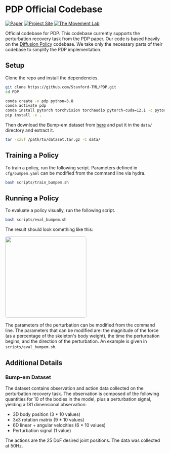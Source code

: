# PDP Official Codebase

[![Paper](https://img.shields.io/badge/Paper-blue)](https://dl.acm.org/doi/full/10.1145/3680528.3687683)
[![Project Site](https://img.shields.io/badge/Project%20Site-grey.svg)](https://stanford-tml.github.io/PDP.github.io/)
[![The Movement Lab](https://img.shields.io/badge/The%20Movement%20Lab-red.svg)](https://tml.stanford.edu/)

Official codebase for PDP. This codebase currently supports the perturbation recovery task from the PDP paper. Our code is based heavily on the <a href="https://github.com/real-stanford/diffusion_policy" target="_blank">Diffusion Policy</a> codebase. We take only the necessary parts of their codebase to simplify the PDP implementation.


## Setup

Clone the repo and install the dependencies.

```bash
git clone https://github.com/Stanford-TML/PDP.git
cd PDP

conda create -n pdp python=3.8
conda activate pdp
conda install pytorch torchvision torchaudio pytorch-cuda=12.1 -c pytorch -c nvidia
pip install -e .
```

Then download the Bump-em dataset from <a href="https://drive.google.com/file/d/1CnlsnwA1e5U4UFqUj_Uz_l-tkkjQvh1I/view?usp=drive_link" target="_blank">here</a> and put it in the `data/` directory and extract it.

```bash
tar -xzvf /path/to/dataset.tar.gz -C data/
```


## Training a Policy

To train a policy, run the following script. Parameters defined in `cfg/bumpem.yaml` can be modified from the command line via hydra.

```bash
bash scripts/train_bumpem.sh
```


## Running a Policy

To evaluate a policy visually, run the following script.

```bash
bash scripts/eval_bumpem.sh
```

The result should look something like this:

<img src="assets/bumpem_eval_result.gif" alt="" width="256" height="256" style="border-radius: 5px;">

The parameters of the perturbation can be modified from the command line. The parameters that can be modified are: the magnitude of the force (as a percentage of the skeleton's body weight), the time the perturbation begins, and the direction of the perturbation. An example is given in `scripts/eval_bumpem.sh`.

## Additional Details

### Bump-em Dataset

The dataset contains observation and action data collected on the perturbation recovery task. The observation is composed of the following quantities for 10 of the bodies in the model, plus a perturbation signal, yielding a 181 dimensional observation:
- 3D body position (3 * 10 values)
- 3x3 rotation matrix (9 * 10 values)
- 6D linear + angular velocities (6 * 10 values)
- Perturbation signal (1 value)

The actions are the 25 DoF desired joint positions. The data was collected at 50Hz.